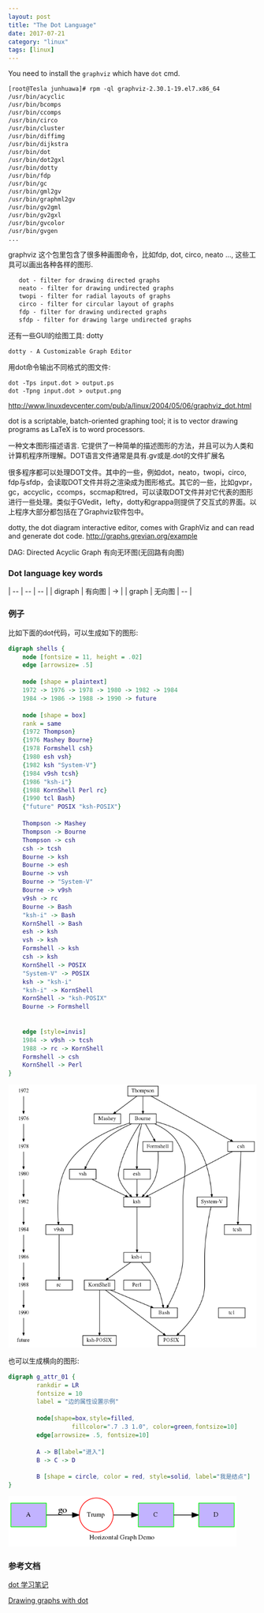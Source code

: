 ```yaml
---
layout: post
title: "The Dot Language"
date: 2017-07-21
category: "linux" 
tags: [linux]
---
```


You need to install the `graphviz` which have `dot` cmd. 

    [root@Tesla junhuawa]# rpm -ql graphviz-2.30.1-19.el7.x86_64
    /usr/bin/acyclic
    /usr/bin/bcomps
    /usr/bin/ccomps
    /usr/bin/circo
    /usr/bin/cluster
    /usr/bin/diffimg
    /usr/bin/dijkstra
    /usr/bin/dot
    /usr/bin/dot2gxl
    /usr/bin/dotty
    /usr/bin/fdp
    /usr/bin/gc
    /usr/bin/gml2gv
    /usr/bin/graphml2gv
    /usr/bin/gv2gml
    /usr/bin/gv2gxl
    /usr/bin/gvcolor
    /usr/bin/gvgen
    ...

graphviz 这个包里包含了很多种画图命令，比如fdp, dot, circo, neato ...,
这些工具可以画出各种各样的图形. 

       dot - filter for drawing directed graphs
       neato - filter for drawing undirected graphs
       twopi - filter for radial layouts of graphs
       circo - filter for circular layout of graphs
       fdp - filter for drawing undirected graphs
       sfdp - filter for drawing large undirected graphs

还有一些GUI的绘图工具: dotty

    dotty - A Customizable Graph Editor

用dot命令输出不同格式的图文件: 

    dot -Tps input.dot > output.ps
    dot -Tpng input.dot > output.png

http://www.linuxdevcenter.com/pub/a/linux/2004/05/06/graphviz_dot.html

dot is a scriptable, batch-oriented graphing tool; it is to vector drawing programs as LaTeX is to word processors.

一种文本图形描述语言. 它提供了一种简单的描述图形的方法，并且可以为人类和计算机程序所理解。DOT语言文件通常是具有.gv或是.dot的文件扩展名

很多程序都可以处理DOT文件。其中的一些，例如dot，neato，twopi，circo,
fdp与sfdp，会读取DOT文件并将之渲染成为图形格式。其它的一些，比如gvpr，gc，accyclic，ccomps，sccmap和tred，可以读取DOT文件并对它代表的图形进行一些处理。类似于GVedit，lefty，dotty和grappa则提供了交互式的界面。以上程序大部分都包括在了Graphviz软件包中。

dotty, the dot diagram interactive editor, comes with GraphViz and can read and generate dot code.
http://graphs.grevian.org/example

DAG: Directed Acyclic Graph 有向无环图(无回路有向图)

### Dot language key words

| -- | -- | -- |
| digraph | 有向图 | -> |
| graph | 无向图 | -- |

### 例子
比如下面的dot代码，可以生成如下的图形:

```dot
digraph shells {
    node [fontsize = 11, height = .02]
    edge [arrowsize= .5]
    
    node [shape = plaintext]
    1972 -> 1976 -> 1978 -> 1980 -> 1982 -> 1984
    1984 -> 1986 -> 1988 -> 1990 -> future
    
    node [shape = box]
    rank = same
    {1972 Thompson}
    {1976 Mashey Bourne}
    {1978 Formshell csh}
    {1980 esh vsh}
    {1982 ksh "System-V"}
    {1984 v9sh tcsh}
    {1986 "ksh-i"}
    {1988 KornShell Perl rc}
    {1990 tcl Bash}
    {"future" POSIX "ksh-POSIX"}

    Thompson -> Mashey
    Thompson -> Bourne
    Thompson -> csh
    csh -> tcsh
    Bourne -> ksh
    Bourne -> esh
    Bourne -> vsh
    Bourne -> "System-V"
    Bourne -> v9sh
    v9sh -> rc
    Bourne -> Bash
    "ksh-i" -> Bash
    KornShell -> Bash
    esh -> ksh
    vsh -> ksh
    Formshell -> ksh
    csh -> ksh
    KornShell -> POSIX
    "System-V" -> POSIX
    ksh -> "ksh-i"
    "ksh-i" -> KornShell
    KornShell -> "ksh-POSIX"
    Bourne -> Formshell


    edge [style=invis]
    1984 -> v9sh -> tcsh
    1988 -> rc -> KornShell
    Formshell -> csh
    KornShell -> Perl
}
```

![images](../../images/dot/shell.png)

也可以生成横向的图形:

```dot
digraph g_attr_01 {
        rankdir = LR
        fontsize = 10
        label = "边的属性设置示例"
       
        node[shape=box,style=filled,
                  fillcolor=".7 .3 1.0", color=green,fontsize=10]
        edge[arrowsize= .5, fontsize=10]

        A -> B[label="进入"]
        B -> C -> D
       
        B [shape = circle, color = red, style=solid, label="我是结点"]
}
```
![images](../../images/dot/horizontalgraph.png)


### 参考文档

[dot 学习笔记](http://liyanrui.is-programmer.com/posts/6261.html)

[Drawing graphs with dot](http://www.graphviz.org/pdf/dotguide.pdf)

